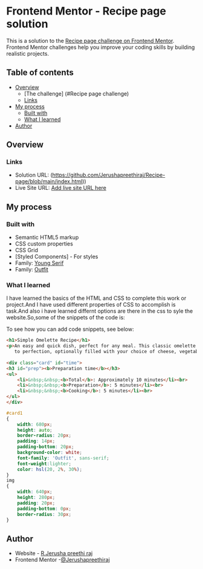 # Frontend Mentor - Recipe page solution

This is a solution to the [Recipe page challenge on Frontend Mentor](https://www.frontendmentor.io/challenges/recipe-page-KiTsR8QQKm). Frontend Mentor challenges help you improve your coding skills by building realistic projects. 

## Table of contents

- [Overview](#overview)
  - [The challenge] (#Recipe page challenge)
  - [Links](#links)
- [My process](#my-process)
  - [Built with](#built-with)
  - [What I learned](#what-i-learned)
- [Author](#author)

## Overview

### Links

- Solution URL: (https://github.com/Jerushapreethiraj/Recipe-page/blob/main/index.html))
- Live Site URL: [Add live site URL here](https://your-live-site-url.com)

## My process

### Built with

- Semantic HTML5 markup
- CSS custom properties
- CSS Grid
- [Styled Components] - For styles
- Family: [Young Serif](https://fonts.google.com/specimen/Young+Serif)
- Family: [Outfit](https://fonts.google.com/specimen/Outfit)


### What I learned

I have learned the basics of the HTML and CSS to complete this work or project.And I have used different properties of CSS to accomplish is task.And also i have learned differnt options are there in the css to syle the website.So,some of the snippets of the code is:

To see how you can add code snippets, see below:

```html
<h1>Simple Omelette Recipe</h1>
<p>An easy and quick dish, perfect for any meal. This classic omelette combines beaten eggs cooked 
   to perfection, optionally filled with your choice of cheese, vegetables, or meats.</p>
      
<div class="card" id="time">
<h3 id="prep"><b>Preparation time</b></h3>
<ul>
    <li>&nbsp;&nbsp;<b>Total</b>: Approximately 10 minutes</li><br>
    <li>&nbsp;&nbsp;<b>Preparation</b>: 5 minutes</li><br>
    <li>&nbsp;&nbsp;<b>Cooking</b>: 5 minutes</li><br>
</ul>
</div>
```
```css
#card1
{
    width: 680px;
    height: auto;
    border-radius: 20px;
    padding: 14px;
    padding-bottom: 20px;
    background-color: white;
    font-family: 'Outfit', sans-serif;
    font-weight:lighter;
    color: hsl(20, 2%, 30%);
}
img
{
    width: 640px;
    height: 280px;
    padding: 20px;
    padding-bottom: 0px;
    border-radius: 30px;
}
```

## Author

- Website - [R.Jerusha preethi raj](https://www.your-site.com)
- Frontend Mentor -[@Jerushapreethiraj](https://www.frontendmentor.io/profile/Jerushapreethiraj)

